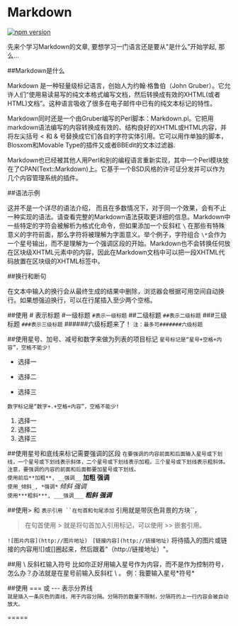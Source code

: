 Markdown
========
[![npm version](http://img.shields.io/badge/npm%20package-1.0.1-brightgreen.svg)](http://shields.io/)

先来个学习Markdown的文章, 要想学习一门语言还是要从"是什么"开始学起, 那么...

##Markdown是什么

Markdown 是一种轻量级标记语言，创始人为约翰·格鲁伯（John Gruber）。它允许人们“使用易读易写的纯文本格式编写文档，然后转换成有效的XHTML(或者HTML)文档”。这种语言吸收了很多在电子邮件中已有的纯文本标记的特性。

Markdown同时还是一个由Gruber编写的Perl脚本：Markdown.pl。它把用markdown语法编写的内容转换成有效的、结构良好的XHTML或HTML内容，并将左尖括号 < 和 & 号替换成它们各自的字符实体引用。它可以用作单独的脚本，Blosxom和Movable Type的插件又或者BBEdit的文本过滤器.

Markdown也已经被其他人用Perl和别的编程语言重新实现，其中一个Perl模块放在了CPAN(Text::Markdown)上。它基于一个BSD风格的许可证分发并可以作为几个内容管理系统的插件。

##语法示例

这并不是一个详尽的语法介绍， 而且在多数情况下，对于同一个效果，会有不止一种实现的语法。请查看完整的Markdown语法获取更详细的信息。Markdown中一些特定的字符会被解析为格式化命令，但如果添加一个反斜杠 `\` 在那些有特殊意义的字符前面，那么字符将被理解为字面意义。举个例子，字符组合   `\*`会作为一个星号输出，而不是理解为一个强调区段的开始。Markdown也不会转换任何放在区块级XHTML元素中的内容，因此在Markdown文档中可以把一段XHTML代码放置在区块级的XHTML标签中。

##换行和断句

在文本中输入的换行会从最终生成的结果中删除，浏览器会根据可用空间自动换行。如果想强迫换行，可以在行尾插入至少两个空格。

##使用 # 表示标题
#一级标题
`#表示一级标题`
##二级标题
`##表示二级标题`
###三级标题
`###表示三级标题`
######六级标题来了！
`注：最多可#######六级标题`

##使用星号、加号、减号和数字来做为列表的项目标记
`星号标记是“星号+空格+内容”，空格不能少!`  
* 选择一  
+ 选择二  
- 选择三

`数字标记是“数字+.+空格+内容”，空格不能少!`  
   1. 选择一  
   2. 选择二  
   3. 选择三  

##使用星号和底线来标记需要强调的区段
`在要强调的内容前面和后面输入星号或下划线，一个星号或下划线表示斜体，二个星号或下划线表示加粗，三个星号或下划线表示粗斜体。注意，要强调的内容的前面和后面都要加星号或下划线。`  
`使用前后**加粗**, __强调__`  **加粗**  __强调__  
`使用_倾斜_, *强调*`  _倾斜_  *强调*    
`使用***粗斜***, ___强调___`  ***粗斜*** ___强调___

##使用> 和 ` 表示引用
``在句首和句尾添加 ` 引用就是带灰色背景的方块``，
>在句首使用 > 就是将句首加入引用标记，可以使用 >> 嵌套引用。

`![图片内容](http://图片地址)`
` [链接内容](http://链接地址)`
将待插入的图片或链接的内容用![]或[]圈起来，然后跟着"（http://链接地址）"。

##用 \ 反斜杠输入符号
比如你正好用输入星号作为内容，而不是作为控制符号，怎么办？办法就是在星号前输入反斜杠 \ 。
例：我要输入星号\*符号\*

##使用 === 或 --- 表示分界线  
`就是插入一条灰色的直线，用于内容分隔。分隔符的数量不限制，分隔符的上一行内容会被自动放大。`    

=====
